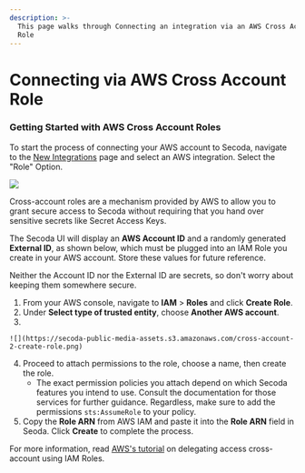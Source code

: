 ```yaml
---
description: >-
  This page walks through Connecting an integration via an AWS Cross Account
  Role
---
```


# Connecting via AWS Cross Account Role

### **Getting Started with AWS Cross Account Roles** <a href="#h_3a4bfd6458" id="h_3a4bfd6458"></a>

To start the process of connecting your AWS account to Secoda, navigate to the [New Integrations](https://app.secoda.co/integrations/new) page and select an AWS integration. Select the "Role" Option.

![](https://secoda-public-media-assets.s3.amazonaws.com/image%20(15)%20(1).png)

Cross-account roles are a mechanism provided by AWS to allow you to grant secure access to Secoda without requiring that you hand over sensitive secrets like Secret Access Keys.

The Secoda UI will display an **AWS Account ID** and a randomly generated **External ID**, as shown below, which must be plugged into an IAM Role you create in your AWS account. Store these values for future reference.

Neither the Account ID nor the External ID are secrets, so don't worry about keeping them somewhere secure.

1. From your AWS console, navigate to **IAM** > **Roles** and click **Create Role**.
2. Under **Select type of trusted entity**, choose **Another AWS account**.
3.

```
![](https://secoda-public-media-assets.s3.amazonaws.com/cross-account-2-create-role.png)
```

4. Proceed to attach permissions to the role, choose a name, then create the role.
   * The exact permission policies you attach depend on which Secoda features you intend to use. Consult the documentation for those services for further guidance. Regardless, make sure to add the permissions `sts:AssumeRole` to your policy.
5. Copy the **Role ARN** from AWS IAM and paste it into the **Role ARN** field in Seoda. Click **Create** to complete the process.

For more information, read [AWS's tutorial](https://docs.aws.amazon.com/IAM/latest/UserGuide/tutorial\_cross-account-with-roles.html) on delegating access cross-account using IAM Roles.
